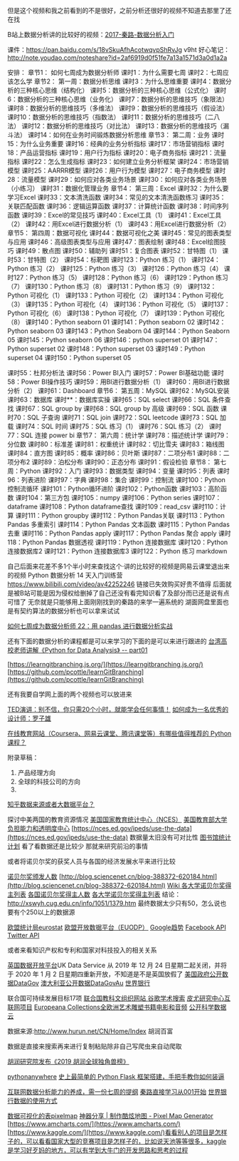 但是这个视频和我之前看到的不是很好，之前分析还很好的视频不知道去那里了还在找

B站上数据分析讲的比较好的视频：[2017-秦路-数据分析入门](https://www.bilibili.com/video/av29732147?from=search&seid=2400256991108250942)

课件：https://pan.baidu.com/s/18vSkuAfhAcotwqvpShRvJg   v9ht
好心笔记：http://note.youdao.com/noteshare?id=2af6919d0f51fe7a13a1571d3a0d1a2a

安排：
章节1： 如何七周成为数据分析师
课时1：为什么需要七周
课时2：七周应该怎么学
章节2： 第一周：数据分析思维
课时3：为什么思维重要
课时4：数据分析的三种核心思维（结构化）
课时5：数据分析的三种核心思维（公式化）
课时6：数据分析的三种核心思维（业务化）
课时7：数据分析的思维技巧（象限法）
课时8：数据分析的思维技巧（多维法）
课时9：数据分析的思维技巧（假设法）
课时10：数据分析的思维技巧（指数法）
课时11：数据分析的思维技巧（二八法）
课时12：数据分析的思维技巧（对比法）
课时13：数据分析的思维技巧（漏斗法）
课时14：如何在业务时间锻炼数据分析思维
章节3： 第二周：业务
课时15：为什么业务重要
课时16：经典的业务分析指标
课时17：市场营销指标
课时18：产品运营指标
课时19：用户行为指标
课时20：电子商务指标
课时21：流量指标
课时22：怎么生成指标
课时23：如何建立业务分析框架
课时24：市场营销模型
课时25：AARRR模型
课时26：用户行为模型
课时27：电子商务模型
课时28：流量模型
课时29：如何应对各类业务场景
课时30：如何应对各类业务场景（小练习）
课时31：数据化管理业务
章节4： 第三周：Excel
课时32：为什么要学习Excel
课时33：文本清洗函数
课时34：常见的文本清洗函数练习
课时35：关联匹配函数
课时36：逻辑运算函数
课时37：计算统计函数
课时38：时间序列函数
课时39：Excel的常见技巧
课时40：Excel工具（1）
课时41：Excel工具（2）
课时42：用Excel进行数据分析（1）
课时43：用Excel进行数据分析（2）
章节5： 第四周：数据可视化
课时44：数据可视化之美
课时45：常见的图表类型与应用
课时46：高级图表类型与应用
课时47：图表绘制
课时48：Excel绘图技巧
课时49：散点图
课时50：辅助列
课时51：复合图表
课时52：甘特图（1）
课时53：甘特图（2）
课时54：标靶图
课时123：Python 练习（1）
课时124：Python 练习（2）
课时125：Python 练习（3）
课时126：Python 练习（4）
课时127：Python 练习（5）
课时128：Python 练习（6）
课时129：Python 练习（7）
课时130：Python 练习（8）
课时131：Python 练习（9）
课时132：Python 可视化（1）
课时133：Python 可视化（2）
课时134：Python 可视化（3）
课时135：Python 可视化（4）
课时136：Python 可视化（5）
课时137：Python 可视化（6）
课时138：Python 可视化（7）
课时139：Python 可视化（8）
课时140：Python seaborn 01
课时141：Python seaborn 02
课时142：Python seaborn 03
课时143：Python Seaborn 04
课时144：Python Seaborn 05
课时145：Python seaborn 06
课时146：python superset 01
课时147：Python superset 02
课时148：Python superset 03
课时149：Python superset 04
课时150：Python superset 05

课时55：杜邦分析法
课时56：Power BI入门
课时57：Power BI基础功能
课时58：Power BI操作技巧
课时59：用BI进行数据分析（1）
课时60：用BI进行数据分析（2）
课时61：Dashboard
章节6： 第五周：MySQL
课时62：MySQL安装
课时63：数据库
课时**：数据库实操
课时65：SQL select
课时66：SQL 条件查找
课时67：SQL group by
课时68：SQL group by 高级
课时69：SQL 函数
课时70：SQL 子查询
课时71：SQL join
课时72：SQL leetcode
课时73：SQL 加载
课时74：SQL 时间
课时75：SQL 练习（1）
课时76：SQL 练习（2）
课时77：SQL 连接 power bi
章节7： 第六周：统计学
课时78：描述统计学
课时79：分位数
课时80：标准差
课时81：权重统计
课时82：切比雪夫
课时83：箱线图
课时84：直方图
课时85：概率
课时86：贝叶斯
课时87：二项分布1
课时88：二项分布2
课时89：泊松分布
课时90：正态分布
课时91：假设检验
章节8： 第七周：Python
课时92：入门
课时93：数据类型
课时94：变量
课时95：列表
课时96：列表进阶
课时97：字典
课时98：集合
课时99：控制流
课时100：Python控制流循环
课时101：Python循环进阶
课时102：Python函数
课时103：高阶函数
课时104：第三方包
课时105：numpy
课时106：Python series
课时107：dataframe
课时108：Python dataframe查找
课时109：read_csv
课时110：计算
课时111：Python groupby
课时112：Python Pandas关联
课时113：Python Pandas 多重索引
课时114：Python Pandas 文本函数
课时115：Python Pandas 去重
课时116：Python Pandas apply
课时117：Python Pandas 聚合 apply
课时118：Python Pandas 数据透视
课时119：Python 连接数据库
课时120：Python连接数据库2
课时121：Python 连接数据库3
课时122：Python 练习 markdown

自己后面来花差不多1个半小时来查找这个·讲的比较好的视频是网易云课堂退出来的视频
Python 数据分析 14 天入门训练营  https://www.bilibili.com/video/av42252246 链接已失效购买好贵不值得
后面就是被B站可能是因为侵权给删掉了自己还没有看完知识看了及部分而已还是说有点可惜了
无奈就是只能够用上面刚刚找到的秦路的来学一遍系统的
湖面网盘里面也是有契约算法的数据分析也可以拿来试试


[如何七周成为数据分析师 22：用 pandas 进行数据分析实战](http://www.woshipm.com/data-analysis/756741.html)

还有下面的数据分析的课程都是可以来学习的下面的是可以来进行跟进的
[台湾高校老师讲解《Python for Data Analysis》 -- part01](https://www.bilibili.com/video/av67994244/?spm_id_from=333.788.videocard.8)

[https://learngitbranching.js.org/](https://learngitbranching.js.org/)
[https://github.com/pcottle/learnGitBranching](https://github.com/pcottle/learnGitBranching)



还有我要自学网上面的两个视频也可以放进来



[TED演讲：别不信，你只需20个小时，就能学会任何事情！](https://www.bilibili.com/video/av50668972/?spm_id_from=333.788.videocard.6)
[如何成为一名优秀的设计师：罗子雄](https://www.bilibili.com/video/av38369053?from=search&seid=4683232185626274492)

[在线教育网站（Coursera、网易云课堂、腾讯课堂等）有哪些值得推荐的 Python 课程？](https://www.zhihu.com/question/46835030)


附录草稿：
1. 产品经理方向
2. 全球的科技公司的方向
3. 

[知乎数据来源或者大数据平台？](https://www.zhihu.com/question/27798279/answer/408575260)

探讨中美两国的教育资源情况
[美国国家教育统计中心（NCES）](https://nces.ed.gov/)
[美国教育部大学负担能力和透明度中心](https://collegecost.ed.gov/)
[https://nces.ed.gov/ipeds/use-the-data](https://nces.ed.gov/ipeds/use-the-data)
数据量太旧没有可对比性
[图书馆统计计划](https://nces.ed.gov/surveys/libraries/)
看了看数据还是比较少
那就来研究前沿的事情

或者将诺贝尔奖的获奖人员与各国的经济发展水平来进行比较

[诺贝尔奖颁发人数](https://www.nobelprize.org/prizes/medicine/1921/summary/)
[http://blog.sciencenet.cn/blog-388372-620184.html](http://blog.sciencenet.cn/blog-388372-620184.html)
[Wiki 各大学诺贝尔奖得主列表](https://zh.wikipedia.org/wiki/%E5%90%84%E5%A4%A7%E5%AD%B8%E8%AB%BE%E8%B2%9D%E7%88%BE%E7%8D%8E%E5%BE%97%E4%B8%BB%E5%88%97%E8%A1%A8)
[各国诺贝尔奖得主人数](https://zh.wikipedia.org/wiki/%E5%90%84%E5%9C%8B%E8%AB%BE%E8%B2%9D%E7%88%BE%E7%8D%8E%E5%BE%97%E4%B8%BB%E4%BA%BA%E6%95%B8)
[各大学诺贝尔奖得主列表](https://zh.wikipedia.org/wiki/%E5%90%84%E5%A4%A7%E5%AD%B8%E8%AB%BE%E8%B2%9D%E7%88%BE%E7%8D%8E%E5%BE%97%E4%B8%BB%E5%88%97%E8%A1%A8)
结论：http://xswyh.cug.edu.cn/info/1051/1379.htm
最终数据太少只有50，怎么说也要有个250以上的数据源




[欧盟统计局eurostat](https://ec.europa.eu/eurostat/data/database)
[欧盟开放数据平台（EUODP）](https://data.europa.eu/euodp/en/data/)
[Google趋势](https://trends.google.com/trends/?geo=US)
[Facebook API](https://developers.facebook.com/docs/graph-api)
[Twitter API](https://developer.twitter.com/en/docs)


或者来看知识产权和专利和国家对科技投入的相关关系


[英国数据开放平台](https://www.ukdataservice.ac.uk/)UK Data Service 从 2019 年 12 月 24 日星期二起关闭，并将于 2020 年 1 月 2 日星期四重新开放，不知道是不是英国放假了
[美国政府公开数据DataGov](https://www.data.gov/)
[澳大利亚公开数据DataGovAu](https://data.gov.au/)
[世界银行](https://datacatalog.worldbank.org/)

联合国可持续发展目标17项
[联合国教科文组织网站 ](http://data.uis.unesco.org/)
[谷歌学术搜索](https://scholar.google.com/)
[皮尤研究中心互联网项目](https://www.pewresearch.org/internet/datasets/)
[Europeana Collections全欧洲艺术雕塑书籍电影和音频](https://www.europeana.eu/portal/en)
[公开科学数据云](https://www.opensciencedatacloud.org/)




数据来源:http://www.hurun.net/CN/Home/Index 胡润百富

数据是直接来搜索再来进行复制粘贴除非自己写爬虫来自动爬取

[胡润研究院发布《2019 胡润全球独角兽榜》](http://www.hurun.net/CN/Article/Details?num=E7190250C866)

[pythonanywhere](https://www.pythonanywhere.com/user/mwj/)
[史上最简单的 Python Flask 框架搭建，手把手教你如何装逼](https://www.jianshu.com/p/70a0c097e537)

[互联网数据分析能力的养成，需一份七周的提纲](http://www.woshipm.com/data-analysis/444009.html)
[秦路直接学习从001开始](http://www.woshipm.com/u/159343/page/3)
[世界银行数据的使用方式](https://data.worldbank.org.cn/about/get-started)

[数据可视化的表pixelmap](https://pixelmap.amcharts.com/)
[神器分享 | 制作酷炫地图 - Pixel Map Generator](https://www.jianshu.com/p/526ccacf8b5c)
[https://www.amcharts.com/](https://www.amcharts.com/)
[https://www.kaggle.com/](https://www.kaggle.com/)看看别人的项目是怎样子的，可以看看国家大型的竞赛项目是怎样子的，比如说天池等等很多，kaggle是学习好歹妈的地方，可以有学到大牛门的开发思路和思考的过程



